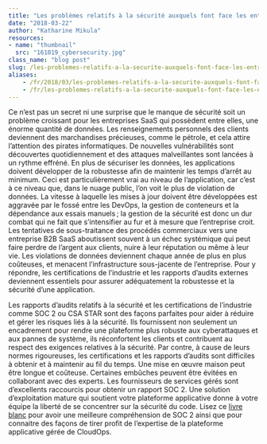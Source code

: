 ```yaml
---
title: "Les problèmes relatifs à la sécurité auxquels font face les entreprises SaaS"
date: "2018-03-22"
author: "Katharine Mikula"
resources:
- name: "thumbnail"
  src: "161019_cybersecurity.jpg"
class_name: "blog post"
slug: /les-problemes-relatifs-a-la-securite-auxquels-font-face-les-entreprises-saas
aliases:
    - /fr/2018/03/les-problemes-relatifs-a-la-securite-auxquels-font-face-les-entreprises-saas/
    - /fr/les-problemes-relatifs-a-la-securite-auxquels-font-face-les-entreprises-saas
---
```


<p>Ce n’est pas un secret ni une surprise que le manque de sécurité soit un problème croissant pour les entreprises SaaS qui possèdent entre elles, une énorme quantité de données. Les renseignements personnels des clients deviennent des marchandises précieuses, comme le pétrole, et cela attire l’attention des pirates informatiques. De nouvelles vulnérabilités sont découvertes quotidiennement et des attaques malveillantes sont lancées à un rythme effréné. En plus de sécuriser les données, les applications doivent développer de la robustesse afin de maintenir les temps d’arrêt au minimum. Ceci est particulièrement vrai au niveau de l’application, car c’est à ce niveau que, dans le nuage public, l’on voit le plus de violation de données. La vitesse à laquelle les mises à jour doivent être développées est aggravée par le fossé entre les DevOps, la gestion de conteneurs et la dépendance aux essais manuels ; la gestion de la sécurité est donc un dur combat qui ne fait que s’intensifier au fur et à mesure que l’entreprise croit. Les tentatives de sous-traitance des procédés commerciaux vers une entreprise B2B SaaS aboutissent souvent à un échec systémique qui peut faire perdre de l’argent aux clients, nuire à leur réputation ou même à leur vie. Les violations de données deviennent chaque année de plus en plus coûteuses, et menacent l’infrastructure sous-jacente de l’entreprise. Pour y répondre, les certifications de l’industrie et les rapports d’audits externes deviennent essentiels pour assurer adéquatement la robustesse et la sécurité d’une application.</p>

<p>Les rapports d’audits relatifs à la sécurité et les certifications de l’industrie comme SOC 2 ou CSA STAR sont des façons parfaites pour aider à réduire et gérer les risques liés à la sécurité. Ils fournissent non seulement un encadrement pour rendre une plateforme plus robuste aux cyberattaques et aux pannes de système, ils réconfortent les clients et contribuent au respect des exigences relatives à la sécurité. Par contre, à cause de leurs normes rigoureuses, les certifications et les rapports d’audits sont difficiles à obtenir et à maintenir au fil du temps. Une mise en œuvre maison peut être longue et coûteuse. Certaines embûches peuvent être évitées en collaborant avec des experts. Les fournisseurs de services gérés sont d’excellents raccourcis pour obtenir un rapport SOC 2. Une solution d’exploitation mature qui soutient votre plateforme applicative donne à votre équipe la liberté de se concentrer sur la sécurité du code. Lisez ce <a href="https://www.cloudops.com/fr/ressources/documents-reference/en-route-vers-le-saas/" target="_blank">livre blanc</a> pour avoir une meilleure compréhension de SOC 2 ainsi que pour connaitre des façons de tirer profit de l’expertise de la plateforme applicative gérée de CloudOps.</p>
